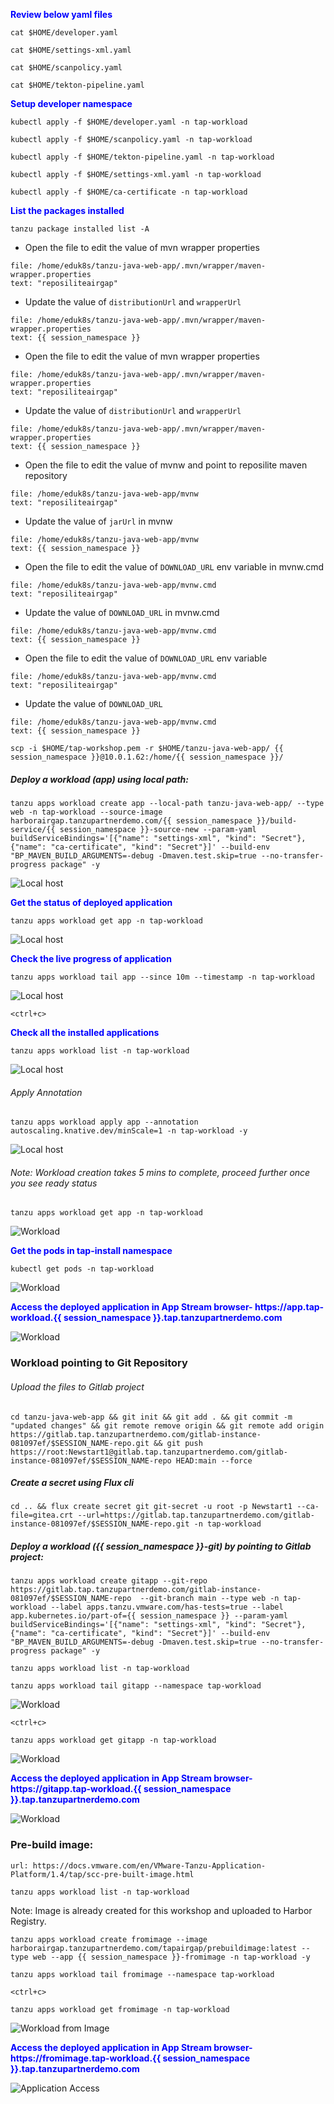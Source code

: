<p style="color:blue"><strong> Review below yaml files </strong></p>

```execute
cat $HOME/developer.yaml
```

```execute
cat $HOME/settings-xml.yaml
```

```execute
cat $HOME/scanpolicy.yaml
```

```execute
cat $HOME/tekton-pipeline.yaml
```

<p style="color:blue"><strong> Setup developer namespace </strong></p>

```execute
kubectl apply -f $HOME/developer.yaml -n tap-workload
```

```execute
kubectl apply -f $HOME/scanpolicy.yaml -n tap-workload
```

```execute
kubectl apply -f $HOME/tekton-pipeline.yaml -n tap-workload
```

```execute
kubectl apply -f $HOME/settings-xml.yaml -n tap-workload
```

```execute
kubectl apply -f $HOME/ca-certificate -n tap-workload
```

<p style="color:blue"><strong> List the packages installed </strong></p>

```execute
tanzu package installed list -A
```

* Open the file to edit the value of mvn wrapper properties 
```editor:select-matching-text
file: /home/eduk8s/tanzu-java-web-app/.mvn/wrapper/maven-wrapper.properties
text: "reposiliteairgap"
```

* Update the value of `distributionUrl` and `wrapperUrl`
```editor:replace-text-selection
file: /home/eduk8s/tanzu-java-web-app/.mvn/wrapper/maven-wrapper.properties
text: {{ session_namespace }}
```

* Open the file to edit the value of mvn wrapper properties 
```editor:select-matching-text
file: /home/eduk8s/tanzu-java-web-app/.mvn/wrapper/maven-wrapper.properties
text: "reposiliteairgap"
```

* Update the value of `distributionUrl` and `wrapperUrl`
```editor:replace-text-selection
file: /home/eduk8s/tanzu-java-web-app/.mvn/wrapper/maven-wrapper.properties
text: {{ session_namespace }}
```

* Open the file to edit the value of mvnw and point to reposilite maven repository
```editor:select-matching-text
file: /home/eduk8s/tanzu-java-web-app/mvnw
text: "reposiliteairgap"
```

* Update the value of `jarUrl` in mvnw
```editor:replace-text-selection
file: /home/eduk8s/tanzu-java-web-app/mvnw
text: {{ session_namespace }}
```

* Open the file to edit the value of `DOWNLOAD_URL` env variable in mvnw.cmd
```editor:select-matching-text
file: /home/eduk8s/tanzu-java-web-app/mvnw.cmd
text: "reposiliteairgap"
```

* Update the value of `DOWNLOAD_URL` in mvnw.cmd
```editor:replace-text-selection
file: /home/eduk8s/tanzu-java-web-app/mvnw.cmd
text: {{ session_namespace }}
```

* Open the file to edit the value of `DOWNLOAD_URL` env variable
```editor:select-matching-text
file: /home/eduk8s/tanzu-java-web-app/mvnw.cmd
text: "reposiliteairgap"
```

* Update the value of `DOWNLOAD_URL`
```editor:replace-text-selection
file: /home/eduk8s/tanzu-java-web-app/mvnw.cmd
text: {{ session_namespace }}
```

```execute-2
scp -i $HOME/tap-workshop.pem -r $HOME/tanzu-java-web-app/ {{ session_namespace }}@10.0.1.62:/home/{{ session_namespace }}/
```

##### Deploy a workload (app) using local path: 

```execute
tanzu apps workload create app --local-path tanzu-java-web-app/ --type web -n tap-workload --source-image harborairgap.tanzupartnerdemo.com/{{ session_namespace }}/build-service/{{ session_namespace }}-source-new --param-yaml buildServiceBindings='[{"name": "settings-xml", "kind": "Secret"}, {"name": "ca-certificate", "kind": "Secret"}]' --build-env "BP_MAVEN_BUILD_ARGUMENTS=-debug -Dmaven.test.skip=true --no-transfer-progress package" -y
```

![Local host](images/airgap-19.png)


<p style="color:blue"><strong> Get the status of deployed application </strong></p>

```execute
tanzu apps workload get app -n tap-workload
```

![Local host](images/airgap-20.png)

<p style="color:blue"><strong> Check the live progress of application </strong></p>

```execute-1
tanzu apps workload tail app --since 10m --timestamp -n tap-workload
```

![Local host](images/airgap-81.png)

```execute-1
<ctrl+c>
```

<p style="color:blue"><strong> Check all the installed applications </strong></p>

```execute
tanzu apps workload list -n tap-workload
```

![Local host](images/airgap-89.png)

###### Apply Annotation

```execute
tanzu apps workload apply app --annotation autoscaling.knative.dev/minScale=1 -n tap-workload -y
```

![Local host](images/airgap-90.png)

###### Note: Workload creation takes 5 mins to complete, proceed further once you see ready status

```execute
tanzu apps workload get app -n tap-workload
```

![Workload](images/airgap-82.png)

<p style="color:blue"><strong> Get the pods in tap-install namespace </strong></p>

```execute
kubectl get pods -n tap-workload
```

![Workload](images/airgap-83.png)

<p style="color:blue"><strong> Access the deployed application in App Stream browser- https://app.tap-workload.{{ session_namespace }}.tap.tanzupartnerdemo.com</strong></p>

![Workload](images/airgap-92.png)

### Workload pointing to Git Repository

###### Upload the files to Gitlab project

```execute
cd tanzu-java-web-app && git init && git add . && git commit -m "updated changes" && git remote remove origin && git remote add origin https://gitlab.tap.tanzupartnerdemo.com/gitlab-instance-081097ef/$SESSION_NAME-repo.git && git push https://root:Newstart1@gitlab.tap.tanzupartnerdemo.com/gitlab-instance-081097ef/$SESSION_NAME-repo HEAD:main --force
```

##### Create a secret using Flux cli

```execute
cd .. && flux create secret git git-secret -u root -p Newstart1 --ca-file=gitea.crt --url=https://gitlab.tap.tanzupartnerdemo.com/gitlab-instance-081097ef/$SESSION_NAME-repo.git -n tap-workload
```

##### Deploy a workload ({{ session_namespace }}-git) by pointing to Gitlab project: 

```execute
tanzu apps workload create gitapp --git-repo https://gitlab.tap.tanzupartnerdemo.com/gitlab-instance-081097ef/$SESSION_NAME-repo  --git-branch main --type web -n tap-workload --label apps.tanzu.vmware.com/has-tests=true --label app.kubernetes.io/part-of={{ session_namespace }} --param-yaml buildServiceBindings='[{"name": "settings-xml", "kind": "Secret"}, {"name": "ca-certificate", "kind": "Secret"}]' --build-env "BP_MAVEN_BUILD_ARGUMENTS=-debug -Dmaven.test.skip=true --no-transfer-progress package" -y
```

```execute
tanzu apps workload list -n tap-workload
```

```execute
tanzu apps workload tail gitapp --namespace tap-workload
```

![Workload](images/airgap-94.png)

```execute-1
<ctrl+c>
```

```execute
tanzu apps workload get gitapp -n tap-workload
```

![Workload](images/airgap-93.png)

<p style="color:blue"><strong> Access the deployed application in App Stream browser- https://gitapp.tap-workload.{{ session_namespace }}.tap.tanzupartnerdemo.com</strong></p>

![Workload](images/airgap-96.png)

### Pre-build image: 

```dashboard:open-url
url: https://docs.vmware.com/en/VMware-Tanzu-Application-Platform/1.4/tap/scc-pre-built-image.html
```

```execute
tanzu apps workload list -n tap-workload
```

Note: Image is already created for this workshop and uploaded to Harbor Registry. 

```execute
tanzu apps workload create fromimage --image harborairgap.tanzupartnerdemo.com/tapairgap/prebuildimage:latest --type web --app {{ session_namespace }}-fromimage -n tap-workload -y
```

```execute-1
tanzu apps workload tail fromimage --namespace tap-workload
```

```execute-1
<ctrl+c>
```

```execute
tanzu apps workload get fromimage -n tap-workload
```

![Workload from Image](images/airgap-97.png)


<p style="color:blue"><strong> Access the deployed application in App Stream browser- https://fromimage.tap-workload.{{ session_namespace }}.tap.tanzupartnerdemo.com </strong></p>

![Application Access](images/airgap-99.png)
